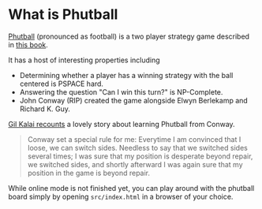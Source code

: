 # What is Phutball
[Phutball](https://en.wikipedia.org/wiki/Phutball) (pronounced as football) is a two player strategy game described in [this book](https://en.wikipedia.org/wiki/Winning_Ways_for_your_Mathematical_Plays).

It has a host of interesting properties including
* Determining whether a player has a winning strategy with the ball centered is PSPACE hard.
* Answering the question "Can I win this turn?" is NP-Complete.
* John Conway (RIP) created the game alongside Elwyn Berlekamp and Richard K. Guy.

[Gil Kalai recounts](https://www.scottaaronson.com/blog/?p=4732#comment-1836693) a lovely story about learning Phutball from Conway.
> Conway set a special rule for me: Everytime I am convinced that I loose, we can switch sides. Needless to say that we switched sides several times; I was sure that my position is desperate beyond repair, we switched sides, and shortly afterward I was again sure that my position in the game is beyond repair.

While online mode is not finished yet, you can play around with the phutball board simply by opening `src/index.html` in a browser of your choice.
